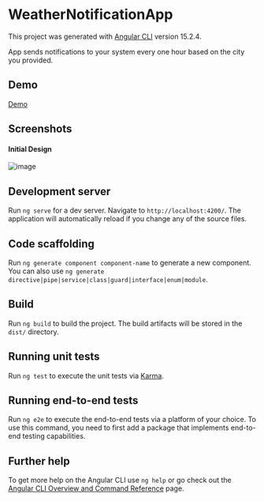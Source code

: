 # WeatherNotificationApp

This project was generated with [Angular CLI](https://github.com/angular/angular-cli) version 15.2.4.

App sends notifications to your system every one hour based on the city you provided. 

## Demo

[Demo](https://weather-notification-app.vercel.app/)

## Screenshots
  #### Initial Design
  ![image](https://github.com/shailendrabhargava93/weather-notification-app/assets/27663889/dae43d66-732c-4eeb-a751-efe95ba9727d)


## Development server

Run `ng serve` for a dev server. Navigate to `http://localhost:4200/`. The application will automatically reload if you change any of the source files.

## Code scaffolding

Run `ng generate component component-name` to generate a new component. You can also use `ng generate directive|pipe|service|class|guard|interface|enum|module`.

## Build

Run `ng build` to build the project. The build artifacts will be stored in the `dist/` directory.

## Running unit tests

Run `ng test` to execute the unit tests via [Karma](https://karma-runner.github.io).

## Running end-to-end tests

Run `ng e2e` to execute the end-to-end tests via a platform of your choice. To use this command, you need to first add a package that implements end-to-end testing capabilities.

## Further help

To get more help on the Angular CLI use `ng help` or go check out the [Angular CLI Overview and Command Reference](https://angular.io/cli) page.
